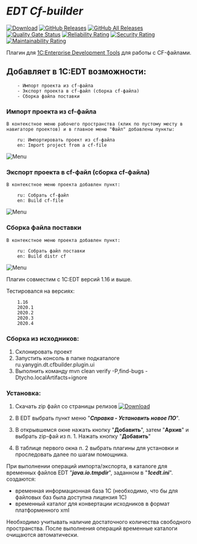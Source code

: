 # *EDT Cf-builder*

[![Download](https://img.shields.io/github/release/ILazutin/edt.cf_builder?label=download&style=flat)](https://github.com/Ilazutin/edt.cf_builder/releases/latest)
[![GitHub Releases](https://img.shields.io/github/downloads/Ilazutin/edt.cf_builder/latest/total?style=flat-square)](https://github.com/Ilazutin/edt.cf_builder/releases)
[![GitHub All Releases](https://img.shields.io/github/downloads/Ilazutin/edt.cf_builder/total?style=flat-square)](https://github.com/Ilazutin/edt.cf_builder/releases)
[![Quality Gate Status](https://sonarcloud.io/api/project_badges/measure?project=YanSergey_EDT_CF_Builder&metric=alert_status)](https://sonarcloud.io/dashboard?id=YanSergey_EDT_CF_Builder)
[![Reliability Rating](https://sonarcloud.io/api/project_badges/measure?project=YanSergey_EDT_CF_Builder&metric=reliability_rating)](https://sonarcloud.io/dashboard?id=YanSergey_EDT_CF_Builder)
[![Security Rating](https://sonarcloud.io/api/project_badges/measure?project=YanSergey_EDT_CF_Builder&metric=security_rating)](https://sonarcloud.io/dashboard?id=YanSergey_EDT_CF_Builder)
[![Maintainability Rating](https://sonarcloud.io/api/project_badges/measure?project=YanSergey_EDT_CF_Builder&metric=sqale_rating)](https://sonarcloud.io/dashboard?id=YanSergey_EDT_CF_Builder)


Плагин для [1C:Enterprise Development Tools](https://edt.1c.ru/) для работы с CF-файлами.

## Добавляет в 1C:EDT возможности:
        - Импорт проекта из cf-файла
        - Экспорт проекта в cf-файл (сборка cf-файла)
        - Сборка файла поставки

### Импорт проекта из cf-файла

```В контекстное меню рабочего пространства (клик по пустому месту в навигаторе проектов) и в главное меню "Файл" добавлены пункты:```

        ru: Импортировать проект из cf-файла
        en: Import project from a cf-file
![Menu](/img/import.png "Меню с пунктом")

### Экспорт проекта в cf-файл (сборка cf-файла)

```В контекстное меню проекта добавлен пункт:```

        ru: Собрать cf-файл
        en: Build cf-file

![Menu](/img/export.png "Меню с пунктом")

### Сборка файла поставки

```В контекстное меню проекта добавлен пункт:```

        ru: Собрать файл поставки
        en: Build distr cf

![Menu](/img/export.png "Меню с пунктом")

Плагин совместим с 1C:EDT версий 1.16 и выше.

Тестировался на версиях:

        1.16
        2020.1
        2020.2
        2020.3
        2020.4

### Сборка из исходников:
1. Склонировать проект
2. Запустить консоль в папке подкаталоге ru.yanygin.dt.cfbuilder.plugin.ui
3. Выполнить команду mvn clean verify -P,find-bugs -Dtycho.localArtifacts=ignore

### Установка:
1. Скачать zip файл со страницы релизов [![Download](https://img.shields.io/github/release/YanSergey/edt.cf_builder?label=download&style=flat)](https://github.com/ILazutin/edt.cf_builder/releases/latest)

2. В EDT выбрать пункт меню "***Справка - Установить новое ПО***".

3. В открывшемся окне нажать кнопку "**Добавить**", затем "**Архив**" и выбрать zip-фай из п. 1. Нажать кнопку "**Добавить**"

4. В таблице первого окна п. 2 выбрать плагины для установки и проследовать далее по шагам помощника.

При выполнении операций импорта/экспорта, в каталоге для временных файлов EDT "***java.io.tmpdir***", заданном в "***1cedt.ini***". создаются:

* временная информационная база 1С (необходимо, что бы для файловых баз была доступна лицензия 1С)
* временный каталог для конвертации исходников в формат платформенного xml

Необходимо учитывать наличие достаточного количества свободного пространства. После выполнения операций временные каталоги очищаются автоматически.
